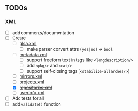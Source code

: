 ## TODOs
### XML
- [ ] add comments/documentation
- [ ] Create
  - [ ] [glsa.xml](xml/glsa.go)
    - [ ] make parser convert attrs `(yes|no)` -> `bool`
  - [ ] [metadata.xml]()
    - [ ] support freeform text in tags like `<longdescription/>`
    - [ ] add `<pkg/>` and `<cat/>`
    - [ ] support self-closing tags (`<stabilize-allarches/>`)
  - [ ] [mirrors.xml](xml/mirrors.go)
  - [ ] [projects.xml](xml/projects.go)
  - [X] ~~[repositories.xml](xml/repositories.go)~~
  - [ ] [userinfo.xml](xml/userinfo.go)
- [ ] Add tests for all
- [ ] add `validate()` function
